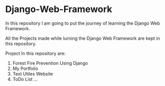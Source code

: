 # Django-Web-Framework
In this repository I am going to put the journey of learning the Django Web Framework.

All the Projects made while lurning the Django Web Framework are kept in this repository.

Project In this repository are:
1) Forest Fire Prevention Using Django
2) My Portfolio
3) Text Utiles Website
3) ToDo List
...